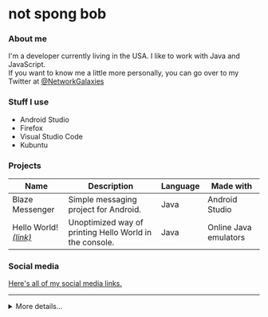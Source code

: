 # not spong bob

### About me
I'm a developer currently living in the USA. I like to work with Java and JavaScript.</br >If you want to know me a little more personally, you can go over to my Twitter at [@NetworkGalaxies](https://www.twitter.com/networkgalaxies)

### Stuff I use
* Android Studio
* Firefox
* Visual Studio Code
* Kubuntu

### Projects
| Name | Description | Language | Made with |
| --- | ----------- | -------- | --------- |
| Blaze Messenger | Simple messaging project for Android. | Java | Android Studio |
| Hello World! [*(link)*](https://github.com/RoblokazPlays/helloworld) | Unoptimized way of printing Hello World in the console. | Java | Online Java emulators |

### Social media
[Here's all of my social media links.](https://solo.to/notspongbob)

---

<details>
  <summary>More details...</summary>
  
  ### Skills
  Listed from Beginner to Expert. *(I'm not that good)*
  
  | Language | Experience | Note |
  | -------- | ---------- | ---- |
  | Kotlin   | ![Undetermined](https://dummyimage.com/20x20/a2a2a2/a2a2a2) Undetermined | I might need to learn Kotlin soon. |
  | Java     | ![Beginner](https://dummyimage.com/20x20/5cd428/5cd428) Beginner | I'm kinda good at Java, but I'm still getting better. |
  | CSS      | ![Beginner](https://dummyimage.com/20x20/5cd428/5cd428) Beginner | I barely know how to use CSS. |
  | JavaScript | ![Beginner](https://dummyimage.com/20x20/5cd428/5cd428) Beginner | I've just started web development, so I'm not that good. |
  | HTML     | ![Intermediate](https://dummyimage.com/20x20/32912d/32912d) Intermediate | I've had experience with HTML before learning web development. |
    
  ### Contact
  If you want to get in touch with me for some reason, you can contact me here:
  * **Twitter:** [@NetworkGalaxies](https://www.twitter.com/NetworkGalaxies)
  * **Discord:** not spong bob#7134
  
  ### Metrics
  ![Metrics](https://metrics.lecoq.io/RoblokazPlays?template=classic&tweets=1&tweets.limit=2&config.timezone=UTC&config.animated=true)
    
</details>
